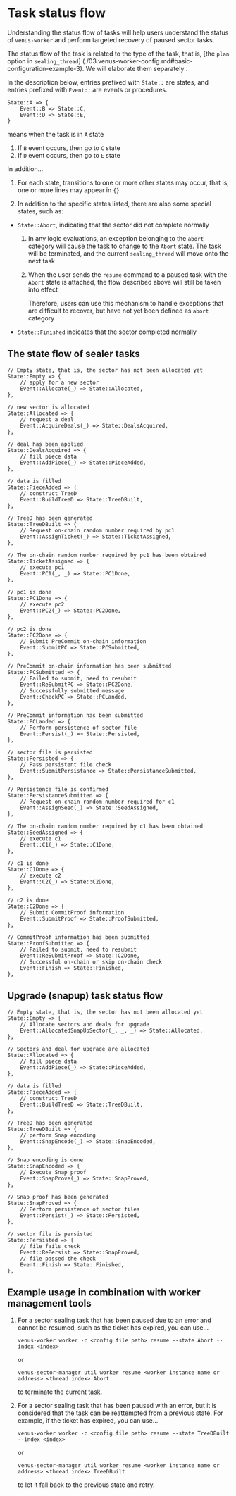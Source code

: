 # Task status flow

Understanding the status flow of tasks will help users understand the status of `venus-worker` and perform targeted recovery of paused sector tasks.

The status flow of the task is related to the type of the task, that is, [the `plan` option in `sealing_thread`] (./03.venus-worker-config.md#basic-configuration-example-3). We will elaborate them separately .

In the description below, entries prefixed with `State::` are states, and entries prefixed with `Event::` are events or procedures.

````
State::A => {
	Event::B => State::C,
	Event::D => State::E,
}
````

means when the task is in `A` state

1. If `B` event occurs, then go to `C` state
2. If `D` event occurs, then go to `E` state

In addition…

1. For each state, transitions to one or more other states may occur, that is, one or more lines may appear in `{}`

2. In addition to the specific states listed, there are also some special states, such as:

  - `State::Abort`, indicating that the sector did not complete normally

    1. In any logic evaluations, an exception belonging to the `abort` category will cause the task to change to the `Abort` state. The task will be terminated, and the current `sealing_thread` will move onto the next task

    2. When the user sends the `resume` command to a paused task with the `Abort` state is attached, the flow described above will still be taken into effect

        Therefore, users can use this mechanism to handle exceptions that are difficult to recover, but have not yet been defined as `abort` category

  - `State::Finished` indicates that the sector completed normally



## The state flow of sealer tasks

````
// Empty state, that is, the sector has not been allocated yet
State::Empty => {
	// apply for a new sector
	Event::Allocate(_) => State::Allocated,
},

// new sector is allocated
State::Allocated => {
	// request a deal
	Event::AcquireDeals(_) => State::DealsAcquired,
},

// deal has been applied
State::DealsAcquired => {
	// fill piece data
	Event::AddPiece(_) => State::PieceAdded,
},

// data is filled
State::PieceAdded => {
	// construct TreeD
	Event::BuildTreeD => State::TreeDBuilt,
},

// TreeD has been generated
State::TreeDBuilt => {
	// Request on-chain random number required by pc1
	Event::AssignTicket(_) => State::TicketAssigned,
},

// The on-chain random number required by pc1 has been obtained
State::TicketAssigned => {
	// execute pc1
	Event::PC1(_, _) => State::PC1Done,
},

// pc1 is done
State::PC1Done => {
	// execute pc2
	Event::PC2(_) => State::PC2Done,
},

// pc2 is done
State::PC2Done => {
	// Submit PreCommit on-chain information
	Event::SubmitPC => State::PCSubmitted,
},

// PreCommit on-chain information has been submitted
State::PCSubmitted => {
	// Failed to submit, need to resubmit
	Event::ReSubmitPC => State::PC2Done,
	// Successfully submitted message
	Event::CheckPC => State::PCLanded,
},

// PreCommit information has been submitted 
State::PCLanded => {
	// Perform persistence of sector file
	Event::Persist(_) => State::Persisted,
},

// sector file is persisted
State::Persisted => {
	// Pass persistent file check 
	Event::SubmitPersistance => State::PersistanceSubmitted,
},

// Persistence file is confirmed
State::PersistanceSubmitted => {
	// Request on-chain random number required for c1
	Event::AssignSeed(_) => State::SeedAssigned,
},

// The on-chain random number required by c1 has been obtained
State::SeedAssigned => {
	// execute c1
	Event::C1(_) => State::C1Done,
},

// c1 is done
State::C1Done => {
	// execute c2
	Event::C2(_) => State::C2Done,
},

// c2 is done
State::C2Done => {
	// Submit CommitProof information
	Event::SubmitProof => State::ProofSubmitted,
},

// CommitProof information has been submitted
State::ProofSubmitted => {
	// Failed to submit, need to resubmit
	Event::ReSubmitProof => State::C2Done,
	// Successful on-chain or skip on-chain check
	Event::Finish => State::Finished,
},
````



## Upgrade (snapup) task status flow

````
// Empty state, that is, the sector has not been allocated yet
State::Empty => {
	// Allocate sectors and deals for upgrade
	Event::AllocatedSnapUpSector(_, _, _) => State::Allocated,
},

// Sectors and deal for upgrade are allocated
State::Allocated => {
	// fill piece data
	Event::AddPiece(_) => State::PieceAdded,
},

// data is filled
State::PieceAdded => {
	// construct TreeD
	Event::BuildTreeD => State::TreeDBuilt,
},

// TreeD has been generated
State::TreeDBuilt => {
	// perform Snap encoding
	Event::SnapEncode(_) => State::SnapEncoded,
},

// Snap encoding is done
State::SnapEncoded => {
	// Execute Snap proof
	Event::SnapProve(_) => State::SnapProved,
},

// Snap proof has been generated
State::SnapProved => {
	// Perform persistence of sector files
	Event::Persist(_) => State::Persisted,
},

// sector file is persisted
State::Persisted => {
	// file fails check
	Event::RePersist => State::SnapProved,
	// file passed the check
	Event::Finish => State::Finished,
},
````

## Example usage in combination with worker management tools

1. For a sector sealing task that has been paused due to an error and cannot be resumed, such as the ticket has expired, you can use…

   ````
   venus-worker worker -c <config file path> resume --state Abort --index <index>
   ````

   or

   ````
   venus-sector-manager util worker resume <worker instance name or address> <thread index> Abort
   ````

   to terminate the current task.

2. For a sector sealing task that has been paused with an error, but it is considered that the task can be reattempted from a previous state. For example, if the ticket has expired, you can use…

   ````
   venus-worker worker -c <config file path> resume --state TreeDBuilt --index <index>
   ````

   or

   ````
   venus-sector-manager util worker resume <worker instance name or address> <thread index> TreeDBuilt
   ````

   to let it fall back to the previous state and retry.